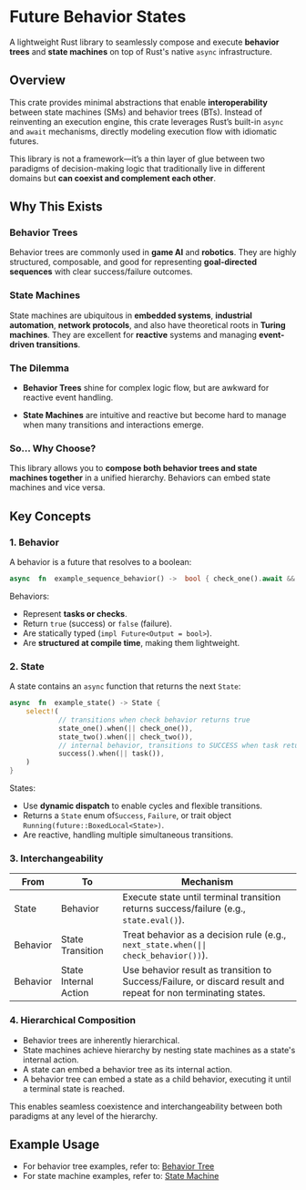 # Future Behavior States

A lightweight Rust library to seamlessly compose and execute **behavior trees** and **state machines** on top of Rust's native `async` infrastructure.

## Overview

This crate provides minimal abstractions that enable **interoperability** between state machines (SMs) and behavior trees (BTs). Instead of reinventing an execution engine, this crate leverages Rust’s built-in `async` and `await` mechanisms, directly modeling execution flow with idiomatic futures.

This library is not a framework—it’s a thin layer of glue between two paradigms of decision-making logic that traditionally live in different domains but **can coexist and complement each other**.

## Why This Exists

### Behavior Trees

Behavior trees are commonly used in **game AI** and **robotics**. They are highly structured, composable, and good for representing **goal-directed sequences** with clear success/failure outcomes.

### State Machines

State machines are ubiquitous in **embedded systems**, **industrial automation**, **network protocols**, and also have theoretical roots in **Turing machines**. They are excellent for **reactive** systems and managing **event-driven transitions**.

### The Dilemma

-   **Behavior Trees** shine for complex logic flow, but are awkward for reactive event handling.
    
-   **State Machines** are intuitive and reactive but become hard to manage when many transitions and interactions emerge.

### So… Why Choose?

This library allows you to **compose both behavior trees and state machines together** in a unified hierarchy. Behaviors can embed state machines and vice versa.


##  Key Concepts

### 1. Behavior

A behavior is a future that resolves to a boolean:

```rust
async  fn  example_sequence_behavior() ->  bool { check_one().await && check_two().await && act().await }
```
Behaviors:
-   Represent **tasks or checks**.    
-   Return `true` (success) or `false` (failure).    
-   Are statically typed (`impl Future<Output = bool>`).    
-   Are **structured at compile time**, making them lightweight.

### 2. State

A state contains an `async` function that returns the next `State`:

```rust
async  fn  example_state() -> State {
    select!(
            // transitions when check behavior returns true
            state_one().when(|| check_one()),
            state_two().when(|| check_two()),
            // internal behavior, transitions to SUCCESS when task returns true
            success().when(|| task()),
    )
}
```
States:
-   Use **dynamic dispatch** to enable cycles and flexible transitions.
-   Returns a `State` enum of`Success`, `Failure`, or trait object `Running(future::BoxedLocal<State>)`.
-   Are reactive, handling multiple simultaneous transitions.


### 3. Interchangeability

| From       | To         | Mechanism |
|------------|------------|-----------|
| State      | Behavior   | Execute state until terminal transition returns success/failure (e.g., `state.eval()`).|
| Behavior   | State Transition     | Treat behavior as a decision rule (e.g., `next_state.when(\|\| check_behavior())`). |
| Behavior   | State Internal Action | Use behavior result as transition to Success/Failure, or discard result and repeat for non terminating states. |

### 4. Hierarchical Composition

-   Behavior trees are inherently hierarchical.
-   State machines achieve hierarchy by nesting state machines as a state's internal action.
-   A state can embed a behavior tree as its internal action.
-   A behavior tree can embed a state as a child behavior, executing it until a terminal state is reached.

This enables seamless coexistence and interchangeability between both paradigms at any level of the hierarchy.

## Example Usage

- For behavior tree examples, refer to: [Behavior Tree](tests/behavior_tree.rs)
- For state machine examples, refer to: [State Machine](tests/state_machine.rs)

